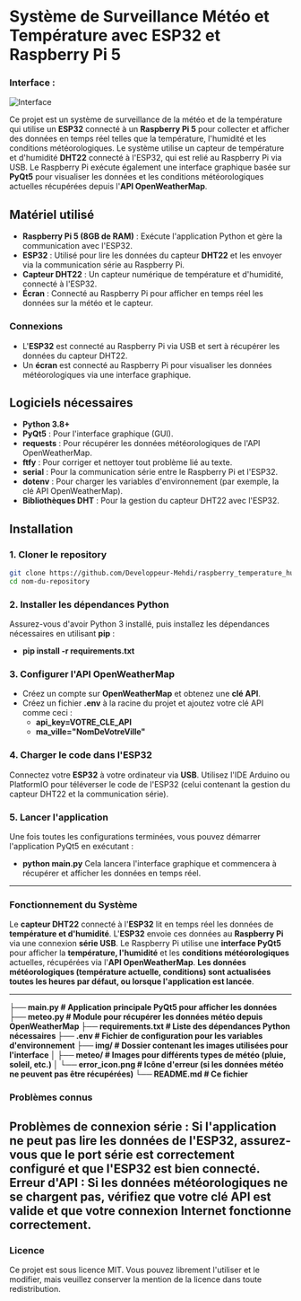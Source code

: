 # **Système de Surveillance Météo et Température avec ESP32 et Raspberry Pi 5**


### Interface :

![Interface](img/)

Ce projet est un système de surveillance de la météo et de la température qui utilise un **ESP32** connecté à un **Raspberry Pi 5** pour collecter et afficher des données en temps réel telles que la température, l'humidité et les conditions météorologiques. Le système utilise un capteur de température et d'humidité **DHT22** connecté à l'ESP32, qui est relié au Raspberry Pi via USB. Le Raspberry Pi exécute également une interface graphique basée sur **PyQt5** pour visualiser les données et les conditions météorologiques actuelles récupérées depuis l'**API OpenWeatherMap**.

## **Matériel utilisé**

- **Raspberry Pi 5 (8GB de RAM)** : Exécute l'application Python et gère la communication avec l'ESP32.
- **ESP32** : Utilisé pour lire les données du capteur **DHT22** et les envoyer via la communication série au Raspberry Pi.
- **Capteur DHT22** : Un capteur numérique de température et d'humidité, connecté à l'ESP32.
- **Écran** : Connecté au Raspberry Pi pour afficher en temps réel les données sur la météo et le capteur.

### **Connexions**
- L'**ESP32** est connecté au Raspberry Pi via USB et sert à récupérer les données du capteur DHT22.
- Un **écran** est connecté au Raspberry Pi pour visualiser les données météorologiques via une interface graphique.

## **Logiciels nécessaires**

- **Python 3.8+**
- **PyQt5** : Pour l'interface graphique (GUI).
- **requests** : Pour récupérer les données météorologiques de l'API OpenWeatherMap.
- **ftfy** : Pour corriger et nettoyer tout problème lié au texte.
- **serial** : Pour la communication série entre le Raspberry Pi et l'ESP32.
- **dotenv** : Pour charger les variables d'environnement (par exemple, la clé API OpenWeatherMap).
- **Bibliothèques DHT** : Pour la gestion du capteur DHT22 avec l'ESP32.

## **Installation**

### 1. Cloner le repository

```bash
git clone https://github.com/Developpeur-Mehdi/raspberry_temperature_humidte.git
cd nom-du-repository
```

### 2. Installer les dépendances Python
Assurez-vous d'avoir Python 3 installé, puis installez les dépendances nécessaires en utilisant **pip** :
- **pip install -r requirements.txt**

### 3. Configurer l'API OpenWeatherMap
- Créez un compte sur **OpenWeatherMap** et obtenez une **clé API**.
- Créez un fichier **.env** à la racine du projet et ajoutez votre clé API comme ceci :
  - **api_key=VOTRE_CLE_API**
  - **ma_ville="NomDeVotreVille"**
  
### 4. Charger le code dans l'ESP32
Connectez votre **ESP32** à votre ordinateur via **USB**.
Utilisez l'IDE Arduino ou PlatformIO pour téléverser le code de l'ESP32 (celui contenant la gestion du capteur DHT22 et la communication série).

### 5. Lancer l'application
Une fois toutes les configurations terminées, vous pouvez démarrer l'application PyQt5 en exécutant :

- **python main.py**
Cela lancera l'interface graphique et commencera à récupérer et afficher les données en temps réel.
---
### Fonctionnement du Système
Le **capteur DHT22** connecté à l'**ESP32** lit en temps réel les données de **température et d'humidité**.
L'**ESP32** envoie ces données au **Raspberry Pi** via une connexion **série USB**.
Le Raspberry Pi utilise une **interface PyQt5** pour afficher la **température, l'humidité** et les **conditions météorologiques** actuelles, récupérées via l'**API OpenWeatherMap**.
**Les données météorologiques (température actuelle, conditions) sont actualisées toutes les heures par défaut, ou lorsque l'application est lancée**.

---

**├── main.py                    # Application principale PyQt5 pour afficher les données
├── meteo.py                   # Module pour récupérer les données météo depuis OpenWeatherMap
├── requirements.txt           # Liste des dépendances Python nécessaires
├── .env                       # Fichier de configuration pour les variables d'environnement
├── img/                       # Dossier contenant les images utilisées pour l'interface
│   ├── meteo/                 # Images pour différents types de météo (pluie, soleil, etc.)
│   └── error_icon.png         # Icône d'erreur (si les données météo ne peuvent pas être récupérées)
└── README.md                  # Ce fichier**

### Problèmes connus
Problèmes de connexion série : Si l'application ne peut pas lire les données de l'ESP32, assurez-vous que le port série est correctement configuré et que l'ESP32 est bien connecté.
Erreur d'API : Si les données météorologiques ne se chargent pas, vérifiez que votre clé API est valide et que votre connexion Internet fonctionne correctement.
--- 
### Licence
Ce projet est sous licence MIT. Vous pouvez librement l'utiliser et le modifier, mais veuillez conserver la mention de la licence dans toute redistribution.



